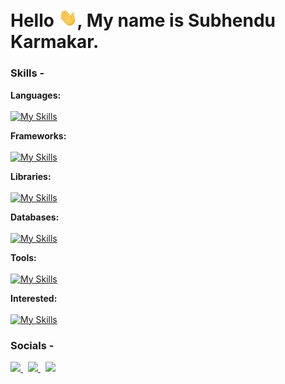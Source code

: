 # Hello <img width="30" src="https://github.com/Venom-61/Venom-61/blob/main/assets/gif/Hi.gif" />, My name is Subhendu Karmakar.

### Skills -

**Languages:**  
<br />
[![My Skills](https://skillicons.dev/icons?i=cpp,cs,js,ts)]()

**Frameworks:**
<br />
<br />
[![My Skills](https://skillicons.dev/icons?i=angular,reactivex,dotnet)]()

**Libraries:**
<br />
<br />
[![My Skills](https://skillicons.dev/icons?i=react,redux,d3,threejs)]()

**Databases:**
<br />
<br />
[![My Skills](https://skillicons.dev/icons?i=mysql,postgres)]()

**Tools:**
<br />
<br />
[![My Skills](https://skillicons.dev/icons?i=git,bash,vim,neovim,lua,linux,visualstudio)]()

**Interested:**
<br />
<br />
[![My Skills](https://skillicons.dev/icons?i=unity,go,rust)]()


### Socials -

<p align="left">
  <a href="https://twitter.com/maikarmahoon" target="_blank">
    <img src="https://skillicons.dev/icons?i=twitter" />
  </a>
  &nbsp;
  <a href="https://www.linkedin.com/in/maikarmahoon/" target="_blank">
    <img src="https://skillicons.dev/icons?i=linkedin" />
  </a>
  &nbsp;
  <a href="https://stackoverflow.com/users/14745054/subhendu-karmakar" target="_blank">
    <img src="https://skillicons.dev/icons?i=stackoverflow" />
  </a>
</p>
